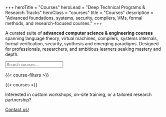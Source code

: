 +++
heroTitle = "Courses"
heroLead = "Deep Technical Programs & Research Tracks"
heroClass = "courses"
title = "Courses"
description = "Advanced foundations, systems, security, compilers, VMs, formal methods, and research-focused courses."
+++ 

<div class="courses-intro courses-left-align">
  <p class="lead">A curated suite of <b>advanced computer science & engineering courses</b> spanning language theory, virtual machines, compilers, systems internals, formal verification, security, synthesis and emerging paradigms. Designed for professionals, researchers, and ambitious learners seeking mastery and depth.</p>
</div>

<div class="courses-search-filter courses-left-align">
  <div class="search-container">
    <input type="text" id="course-search" placeholder="Search courses..." aria-label="Search courses">
    <i class="fas fa-search search-icon"></i>
  </div>
  
  {{< course-filters >}}
  
  <div class="results-info" id="results-info"></div>
</div>

{{< courses >}}

<div class="courses-footer-cta courses-left-align">
  <p>Interested in custom workshops, on-site training, or a tailored research partnership?</p>
  <!-- <p><a class="btn btn-purple btn-lg pulse" href="/contact/">Contact us</a></p>
   -->
   <div class="fg-white mt10">
    <a class="btn btn-purple btn-lg pulse bg-blue-light" href="/contact/">Contact us!</a>
</div>
</div>
